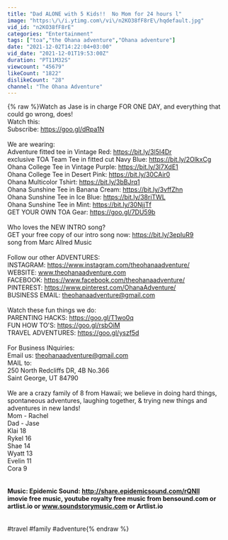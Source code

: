 ```yaml
---
title: "Dad ALONE with 5 Kids!!  No Mom for 24 hours l"
image: "https:\/\/i.ytimg.com\/vi\/n2KO38fF8rE\/hqdefault.jpg"
vid_id: "n2KO38fF8rE"
categories: "Entertainment"
tags: ["toa","the Ohana adventure","Ohana adventure"]
date: "2021-12-02T14:22:04+03:00"
vid_date: "2021-12-01T19:53:00Z"
duration: "PT11M32S"
viewcount: "45679"
likeCount: "1822"
dislikeCount: "28"
channel: "The Ohana Adventure"
---
```

{% raw %}Watch as Jase is in charge FOR ONE DAY, and everything that could go wrong, does! <br />Watch this: <br />Subscribe: <a rel="nofollow" target="blank" href="https://goo.gl/dRpa1N">https://goo.gl/dRpa1N</a><br /><br />We are wearing: <br />Adventure fitted tee in Vintage Red: <a rel="nofollow" target="blank" href="https://bit.ly/3l5I4Dr">https://bit.ly/3l5I4Dr</a><br />exclusive TOA Team Tee in fitted cut Navy Blue: <a rel="nofollow" target="blank" href="https://bit.ly/2OlkxCg">https://bit.ly/2OlkxCg</a><br />Ohana College Tee in Vintage Purple: <a rel="nofollow" target="blank" href="https://bit.ly/3l7XdE1">https://bit.ly/3l7XdE1</a><br />Ohana College Tee in Desert Pink: <a rel="nofollow" target="blank" href="https://bit.ly/30CAir0">https://bit.ly/30CAir0</a><br />Ohana Multicolor Tshirt: <a rel="nofollow" target="blank" href="https://bit.ly/3bBJrq1">https://bit.ly/3bBJrq1</a><br />Ohana Sunshine Tee in Banana Cream: <a rel="nofollow" target="blank" href="https://bit.ly/3vffZhn">https://bit.ly/3vffZhn</a><br />Ohana Sunshine Tee in Ice Blue: <a rel="nofollow" target="blank" href="https://bit.ly/38riTWL">https://bit.ly/38riTWL</a><br />Ohana Sunshine Tee in Mint: <a rel="nofollow" target="blank" href="https://bit.ly/30NjjTf">https://bit.ly/30NjjTf</a><br />GET YOUR OWN TOA Gear: <a rel="nofollow" target="blank" href="https://goo.gl/7DU59b">https://goo.gl/7DU59b</a><br /><br />Who loves the NEW INTRO song? <br />GET your free copy of our intro song now: <a rel="nofollow" target="blank" href="https://bit.ly/3epIuR9">https://bit.ly/3epIuR9</a><br />song from Marc Allred Music<br /><br />Follow our other ADVENTURES:<br />INSTAGRAM: <a rel="nofollow" target="blank" href="https://www.instagram.com/theohanaadventure/">https://www.instagram.com/theohanaadventure/</a><br />WEBSITE: www.theohanaadventure.com <br />FACEBOOK: <a rel="nofollow" target="blank" href="https://www.facebook.com/theohanaadventure/">https://www.facebook.com/theohanaadventure/</a><br />PINTEREST: <a rel="nofollow" target="blank" href="https://www.pinterest.com/OhanaAdventure/">https://www.pinterest.com/OhanaAdventure/</a><br />BUSINESS EMAIL: theohanaadventure@gmail.com<br /><br />Watch these fun things we do: <br />PARENTING  HACKS: <a rel="nofollow" target="blank" href="https://goo.gl/T1wo0q">https://goo.gl/T1wo0q</a><br />FUN HOW TO'S: <a rel="nofollow" target="blank" href="https://goo.gl/rsbOiM">https://goo.gl/rsbOiM</a><br />TRAVEL ADVENTURES: <a rel="nofollow" target="blank" href="https://goo.gl/yszf5d">https://goo.gl/yszf5d</a><br /><br />For Business INquiries: <br />Email us: theohanaadventure@gmail.com<br />MAIL to: <br />250 North Redcliffs DR, 4B No.366<br />Saint George, UT 84790<br /><br />We are a crazy family of 8 from Hawaii; we believe in doing hard things, spontaneous adventures, laughing together, &amp; trying new things and adventures in new lands! <br />Mom - Rachel<br />Dad - Jase<br />Klai 18<br />Rykel 16<br />Shae 14<br />Wyatt 13<br />Evelin 11<br />Cora 9<br /><br />**********************************************************************<br />Music: Epidemic Sound: <a rel="nofollow" target="blank" href="http://share.epidemicsound.com/rQNll">http://share.epidemicsound.com/rQNll</a><br /> imovie free music, youtube royalty free music from bensound.com or artlist.io or www.soundstorymusic.com or Artlist.io<br />**********************************************************************<br /><br />#travel #family #adventure{% endraw %}
